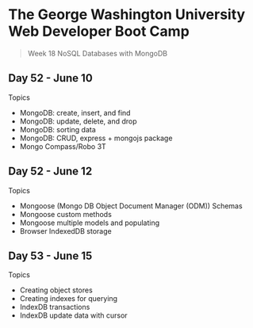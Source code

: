 # **The George Washington University Web Developer Boot Camp**
> Week 18 NoSQL Databases with MongoDB

## **Day 52 - June 10**
Topics
- MongoDB: create, insert, and find
- MongoDB: update, delete, and drop
- MongoDB: sorting data
- MongoDB: CRUD, express + mongojs package
- Mongo Compass/Robo 3T

## **Day 52 - June 12**
Topics
- Mongoose (Mongo DB Object Document Manager (ODM)) Schemas
- Mongoose custom methods
- Mongoose multiple models and populating
- Browser IndexedDB storage

## **Day 53 - June 15**
Topics
- Creating object stores
- Creating indexes for querying 
- IndexDB transactions
- IndexDB update data with cursor 